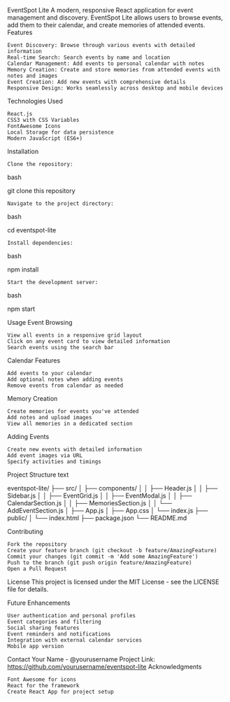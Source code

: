 EventSpot Lite
A modern, responsive React application for event management and discovery. EventSpot Lite allows users to browse events, add them to their calendar, and create memories of attended events.
Features

    Event Discovery: Browse through various events with detailed information
    Real-time Search: Search events by name and location
    Calendar Management: Add events to personal calendar with notes
    Memory Creation: Create and store memories from attended events with notes and images
    Event Creation: Add new events with comprehensive details
    Responsive Design: Works seamlessly across desktop and mobile devices

Technologies Used

    React.js
    CSS3 with CSS Variables
    FontAwesome Icons
    Local Storage for data persistence
    Modern JavaScript (ES6+)

Installation

    Clone the repository:

bash

git clone this repository

    Navigate to the project directory:

bash

cd eventspot-lite

    Install dependencies:

bash

npm install

    Start the development server:

bash

npm start

Usage
Event Browsing

    View all events in a responsive grid layout
    Click on any event card to view detailed information
    Search events using the search bar

Calendar Features

    Add events to your calendar
    Add optional notes when adding events
    Remove events from calendar as needed

Memory Creation

    Create memories for events you've attended
    Add notes and upload images
    View all memories in a dedicated section

Adding Events

    Create new events with detailed information
    Add event images via URL
    Specify activities and timings

Project Structure
text

eventspot-lite/
├── src/
│   ├── components/
│   │   ├── Header.js
│   │   ├── Sidebar.js
│   │   ├── EventGrid.js
│   │   ├── EventModal.js
│   │   ├── CalendarSection.js
│   │   ├── MemoriesSection.js
│   │   └── AddEventSection.js
│   ├── App.js
│   ├── App.css
│   └── index.js
├── public/
│   └── index.html
├── package.json
└── README.md

Contributing

    Fork the repository
    Create your feature branch (git checkout -b feature/AmazingFeature)
    Commit your changes (git commit -m 'Add some AmazingFeature')
    Push to the branch (git push origin feature/AmazingFeature)
    Open a Pull Request

License
This project is licensed under the MIT License - see the LICENSE file for details.

Future Enhancements

    User authentication and personal profiles
    Event categories and filtering
    Social sharing features
    Event reminders and notifications
    Integration with external calendar services
    Mobile app version

Contact
Your Name - @yourusername Project Link: https://github.com/yourusername/eventspot-lite
Acknowledgments

    Font Awesome for icons
    React for the framework
    Create React App for project setup

